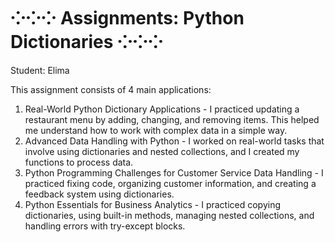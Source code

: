# ⁘⁘⁘ Assignments: Python Dictionaries ⁘⁘⁘

Student: Elima

This assignment consists of 4 main applications:
1. Real-World Python Dictionary Applications - I practiced updating a restaurant menu by adding, changing, and removing items. This helped me understand how to work with complex data in a simple way.
2. Advanced Data Handling with Python - I worked on real-world tasks that involve using dictionaries and nested collections, and I created my functions to process data.
3. Python Programming Challenges for Customer Service Data Handling - I practiced fixing code, organizing customer information, and creating a feedback system using dictionaries.
4. Python Essentials for Business Analytics - I practiced copying dictionaries, using built-in methods, managing nested collections, and handling errors with try-except blocks.
